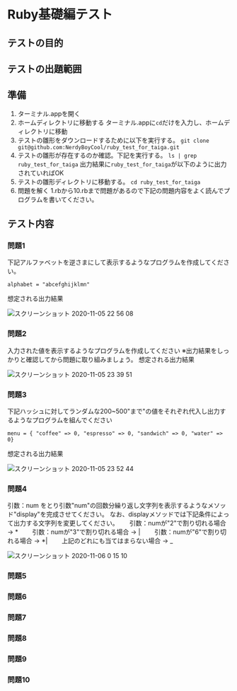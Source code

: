 # Ruby基礎編テスト
## テストの目的

## テストの出題範囲

## 準備
1. ターミナル.appを開く
2. ホームディレクトリに移動する
ターミナル.appに``cd``だけを入力し、ホームディレクトリに移動
3. テストの雛形をダウンロードするために以下を実行する。
``git clone git@github.com:NerdyBoyCool/ruby_test_for_taiga.git``
4. テストの雛形が存在するのか確認。下記を実行する。
``ls | grep ruby_test_for_taiga``
出力結果に``ruby_test_for_taiga``が以下のように出力されていればOK
5. テストの雛形ディレクトリに移動する。
``cd ruby_test_for_taiga``
6. 問題を解く
1.rbから10.rbまで問題があるので下記の問題内容をよく読んでプログラムを書いてください。
## テスト内容
### 問題1
下記アルファベットを逆さまにして表示するようなプログラムを作成してください。  
```
alphabet = "abcefghijklmn"
```
想定される出力結果

![スクリーンショット 2020-11-05 22 56 08](https://user-images.githubusercontent.com/35086740/98249887-1d3f5500-1fba-11eb-93ce-711ea3aac4b1.png)

### 問題2
入力された値を表示するようなプログラムを作成してください
※出力結果をしっかりと確認してから問題に取り組みましょう。
想定される出力結果

![スクリーンショット 2020-11-05 23 39 51](https://user-images.githubusercontent.com/35086740/98254963-3a772200-1fc0-11eb-95ff-0e5b2aa3d02b.png)

### 問題3
下記ハッシュに対してランダムな200~500"まで"の値をそれぞれ代入し出力するようなプログラムを組んでください　　
```
menu = { "coffee" => 0, "espresso" => 0, "sandwich" => 0, "water" => 0}
```

想定される出力結果

![スクリーンショット 2020-11-05 23 52 44](https://user-images.githubusercontent.com/35086740/98256577-10befa80-1fc2-11eb-8eff-9ffcf6c33898.png)

### 問題4
引数：num をとり引数"num"の回数分繰り返し文字列を表示するようなメソッド"display"を完成させてください。
なお、displayメソッドでは下記条件によって出力する文字列を変更してください。　　
引数：numが"2"で割り切れる場合 -> *　　
引数：numが"3"で割り切れる場合 -> |　　
引数：numが"6"で割り切れる場合 -> *|　　
上記のどれにも当てはまらない場合 -> _　　

![スクリーンショット 2020-11-06 0 15 10](https://user-images.githubusercontent.com/35086740/98259218-30a3ed80-1fc5-11eb-92cc-b4250398f1a8.png)

### 問題5
### 問題6
### 問題7
### 問題8
### 問題9
### 問題10
